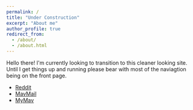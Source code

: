 ```yaml
---
permalink: /
title: "Under Construction"
excerpt: "About me"
author_profile: true
redirect_from: 
  - /about/
  - /about.html
---
```


Hello there! I'm currently looking to transition to this cleaner looking site. Until I get things up and running please bear with most of the naviagtion being on the front page.

* [Reddit](reddit.com "Reddit")
* [MavMail](http://www.outlook.com/mavs.uta.edu "MavMail")
* [MyMav](https://www.uta.edu/mymav/ "MyMav")


